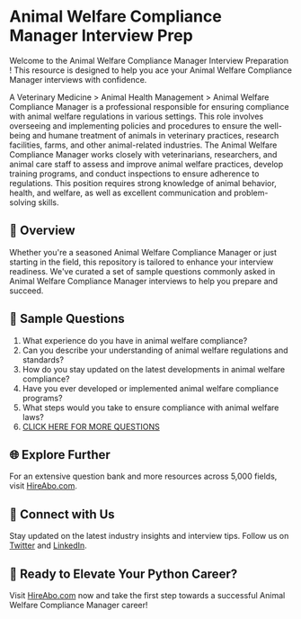 # Animal Welfare Compliance Manager Interview Prep

Welcome to the Animal Welfare Compliance Manager Interview Preparation ! This resource is designed to help you ace your Animal Welfare Compliance Manager interviews with confidence.

A Veterinary Medicine > Animal Health Management > Animal Welfare Compliance Manager is a professional responsible for ensuring compliance with animal welfare regulations in various settings. This role involves overseeing and implementing policies and procedures to ensure the well-being and humane treatment of animals in veterinary practices, research facilities, farms, and other animal-related industries. The Animal Welfare Compliance Manager works closely with veterinarians, researchers, and animal care staff to assess and improve animal welfare practices, develop training programs, and conduct inspections to ensure adherence to regulations. This position requires strong knowledge of animal behavior, health, and welfare, as well as excellent communication and problem-solving skills.

## 🚀 Overview

Whether you're a seasoned Animal Welfare Compliance Manager or just starting in the field, this repository is tailored to enhance your interview readiness. We've curated a set of sample questions commonly asked in Animal Welfare Compliance Manager interviews to help you prepare and succeed.

## 📝 Sample Questions

1. What experience do you have in animal welfare compliance?
2. Can you describe your understanding of animal welfare regulations and standards?
3. How do you stay updated on the latest developments in animal welfare compliance?
4. Have you ever developed or implemented animal welfare compliance programs?
5. What steps would you take to ensure compliance with animal welfare laws?
6. [CLICK HERE FOR MORE QUESTIONS](https://hireabo.com/job/24_3_26/Animal%20Welfare%20Compliance%20Manager)

## 🌐 Explore Further

For an extensive question bank and more resources across 5,000 fields, visit [HireAbo.com](https://www.hireabo.com).

## 📱 Connect with Us

Stay updated on the latest industry insights and interview tips. Follow us on [Twitter](https://twitter.com/hireabo) and [LinkedIn](https://www.linkedin.com/in/hire-abo-3609972a8/).

## 🚀 Ready to Elevate Your Python Career?

Visit [HireAbo.com](https://www.hireabo.com) now and take the first step towards a successful Animal Welfare Compliance Manager career!
